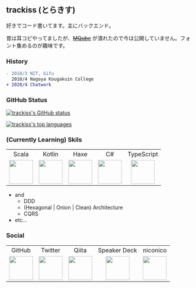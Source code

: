 ## trackiss (とらきす)

好きでコード書いてます。主にバックエンド。

昔は耳コピやってましたが、[~~MQube~~](https://mqube.net) が潰れたので今は公開していません。フォント集めるのが趣味です。

### History

```diff
- 2018/3 NIT, Gifu
  2018/4 Nagoya Kougakuin College
+ 2020/4 Chatwork
```

### GitHub Status

[![trackiss's GitHub status](https://github-readme-stats.vercel.app/api?username=trackiss&show_icons=true&theme=dracula&count_private=true&hide=issues)](https://github.com/trackiss?tab=repositories)

[![trackiss's top languages](https://github-readme-stats.vercel.app/api/top-langs/?username=trackiss&theme=dracula&hide=html,css,javascript)](https://github.com/trackiss?tab=repositories)

### (Currently Learning) Skils

<table>
	<tbody>
		<tr align="center">
			<td>Scala</td>
			<td>Kotlin</td>
			<td>Haxe</td>
			<td>C#</td>
			<td>TypeScript</td>
		</tr>
		<tr align="center">
			<td>
        <a href="https://www.scala-lang.org/">
          <img width='64' src="https://cdn.jsdelivr.net/npm/simple-icons@3.4.0/icons/scala.svg">
          </a>
      </td>
			<td>
        <a href="https://kotlinlang.org/">
          <img width='64' src="https://cdn.jsdelivr.net/npm/simple-icons@3.4.0/icons/kotlin.svg">
          </a>
      </td>
			<td>
        <a href="https://haxe.org/">
          <img width='64' src="https://cdn.jsdelivr.net/npm/simple-icons@3.4.0/icons/haxe.svg">
          </a>
      </td>
			<td>
        <a href="https://github.com/dotnet/csharplang">
          <img width='64' src="https://cdn.jsdelivr.net/npm/simple-icons@3.4.0/icons/csharp.svg">
          </a>
      </td>
			<td>
        <a href="https://www.typescriptlang.org/">
          <img width='64' src="https://cdn.jsdelivr.net/npm/simple-icons@3.4.0/icons/typescript.svg">
          </a>
      </td>
		</tr>
	</tbody>
</table>

- and
  - DDD
  - (Hexagonal | Onion | Clean) Architecture
  - CQRS
- etc...

### Social

<table>
	<tbody>
		<tr align="center">
			<td>GitHub</td>
			<td>Twitter</td>
			<td>Qiita</td>
			<td>Speaker Deck</td>
      <td>niconico</td>
		</tr>
		<tr align="center">
			<td>
        <a href="https://github.com/trackiss">
          <img width='64' src="https://cdn.jsdelivr.net/npm/simple-icons@3.4.0/icons/github.svg">
          </a>
      </td>
			<td>
        <a href="https://twitter.com/trackiss">
          <img width='64' src="https://cdn.jsdelivr.net/npm/simple-icons@3.4.0/icons/twitter.svg">
          </a>
      </td>
			<td>
        <a href="https://qiita.com/trackiss">
          <img width='64' src="https://cdn.jsdelivr.net/npm/simple-icons@3.4.0/icons/qiita.svg">
          </a>
      </td>
			<td>
        <a href="https://speakerdeck.com/trackiss">
          <img width='64' src="https://cdn.jsdelivr.net/npm/simple-icons@3.4.0/icons/speakerdeck.svg">
          </a>
      </td>
			<td>
        <a href="https://www.upload.nicovideo.jp/garage/videos">
          <img width='64' src="https://cdn.jsdelivr.net/npm/simple-icons@3.4.0/icons/niconico.svg">
          </a>
      </td>
		</tr>
	</tbody>
</table>
